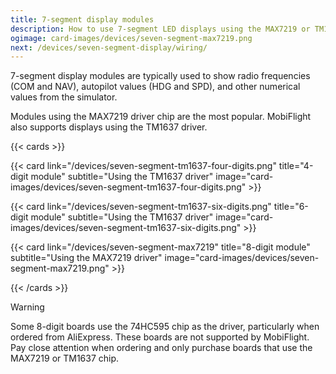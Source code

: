 ```yaml
---
title: 7-segment display modules
description: How to use 7-segment LED displays using the MAX7219 or TM1637 driver with MobiFlight.
ogimage: card-images/devices/seven-segment-max7219.png
next: /devices/seven-segment-display/wiring/
---
```


7-segment display modules are typically used to show radio frequencies (COM and NAV), autopilot values (HDG and SPD), and other numerical values from the simulator.

Modules using the MAX7219 driver chip are the most popular. MobiFlight also supports displays using the TM1637 driver.

{{< cards >}}

{{< card link="/devices/seven-segment-tm1637-four-digits.png" title="4-digit module" subtitle="Using the TM1637 driver" image="card-images/devices/seven-segment-tm1637-four-digits.png" >}}

{{< card link="/devices/seven-segment-tm1637-six-digits.png" title="6-digit module" subtitle="Using the TM1637 driver" image="card-images/devices/seven-segment-tm1637-six-digits.png" >}}

{{< card link="/devices/seven-segment-max7219" title="8-digit module" subtitle="Using the MAX7219 driver" image="card-images/devices/seven-segment-max7219.png" >}}

{{< /cards >}}

> [!WARNING]
> Some 8-digit boards use the 74HC595 chip as the driver, particularly when ordered from AliExpress. These boards are not supported by MobiFlight. Pay close attention when ordering and only purchase boards that use the MAX7219 or TM1637 chip.
